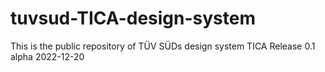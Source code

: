 # tuvsud-TICA-design-system
This is the public repository of TÜV SÜDs design system TICA
Release 0.1 alpha 2022-12-20
